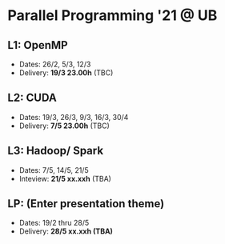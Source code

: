 # Parallel Programming '21 @ UB

## L1: OpenMP
- Dates: 26/2, 5/3, 12/3
- Delivery: **19/3 23.00h** (TBC)

## L2: CUDA
- Dates: 19/3, 26/3, 9/3, 16/3, 30/4
- Delivery: **7/5 23.00h** (TBC)

## L3: Hadoop/ Spark
- Dates: 7/5, 14/5, 21/5
- Inteview: **21/5 xx.xxh** (TBA)

## LP: (Enter presentation theme)
- Dates: 19/2 thru 28/5
- Delivery: **28/5 xx.xxh (TBA)**
